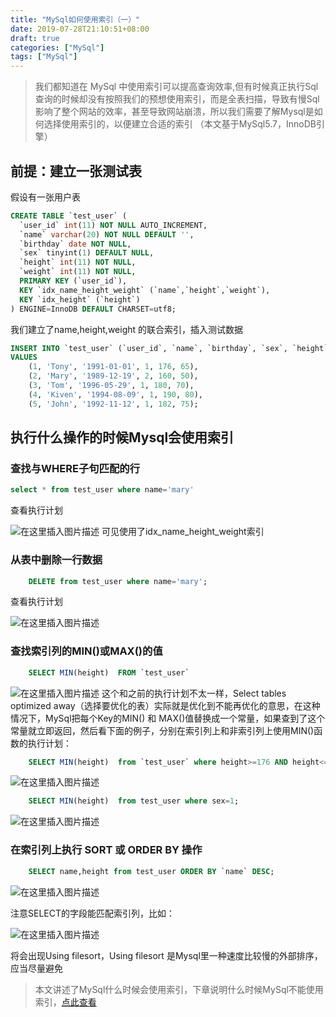 ```yaml
---
title: "MySql如何使用索引（一）"
date: 2019-07-28T21:10:51+08:00
draft: true
categories: ["MySql"]
tags: ["MySql"]
---
```

> 我们都知道在 MySql 中使用索引可以提高查询效率,但有时候真正执行Sql查询的时候却没有按照我们的预想使用索引，而是全表扫描，导致有慢Sql影响了整个网站的效率，甚至导致网站崩溃，所以我们需要了解Mysql是如何选择使用索引的，以便建立合适的索引 （本文基于MySql5.7，InnoDB引擎）

## 前提：建立一张测试表
假设有一张用户表
```SQL
CREATE TABLE `test_user` (
  `user_id` int(11) NOT NULL AUTO_INCREMENT,
  `name` varchar(20) NOT NULL DEFAULT '',
  `birthday` date NOT NULL,
  `sex` tinyint(1) DEFAULT NULL,
  `height` int(11) NOT NULL,
  `weight` int(11) NOT NULL,
  PRIMARY KEY (`user_id`),
  KEY `idx_name_height_weight` (`name`,`height`,`weight`),
  KEY `idx_height` (`height`)
) ENGINE=InnoDB DEFAULT CHARSET=utf8;
```
我们建立了name,height,weight 的联合索引，插入测试数据
```SQL
INSERT INTO `test_user` (`user_id`, `name`, `birthday`, `sex`, `height`, `weight`)
VALUES
	(1, 'Tony', '1991-01-01', 1, 176, 65),
	(2, 'Mary', '1989-12-19', 2, 160, 50),
	(3, 'Tom', '1996-05-29', 1, 180, 70),
	(4, 'Kiven', '1994-08-09', 1, 190, 80),
	(5, 'John', '1992-11-12', 1, 182, 75);
```

## 执行什么操作的时候Mysql会使用索引
### 查找与WHERE子句匹配的行

  ```SQL
  select * from test_user where name='mary'
  ```

  查看执行计划

![在这里插入图片描述](https://img-blog.csdnimg.cn/20190310091420494.png)
    可见使用了idx_name_height_weight索引
### 从表中删除一行数据

```SQL
    DELETE from test_user where name='mary';
```
查看执行计划

![在这里插入图片描述](https://img-blog.csdnimg.cn/2019031009144671.png)
### 查找索引列的MIN()或MAX()的值
```SQL
    SELECT MIN(height)  FROM `test_user`
```
![在这里插入图片描述](https://img-blog.csdnimg.cn/20190310091522957.png)
    这个和之前的执行计划不太一样，Select tables optimized away（选择要优化的表）实际就是优化到不能再优化的意思，在这种情况下，MySql把每个Key的MIN() 和 MAX()值替换成一个常量，如果查到了这个常量就立即返回，然后看下面的例子，分别在索引列上和非索引列上使用MIN()函数的执行计划：
```SQL
    SELECT MIN(height)  from `test_user` where height>=176 AND height<=190;
```

![在这里插入图片描述](https://img-blog.csdnimg.cn/20190310091554595.png)

```SQL
    SELECT MIN(height)  from test_user where sex=1;
```

![在这里插入图片描述](https://img-blog.csdnimg.cn/2019031009164120.png)
    
### 在索引列上执行 SORT 或 ORDER BY 操作 

```SQL
    SELECT name,height from test_user ORDER BY `name` DESC;
```

![在这里插入图片描述](https://img-blog.csdnimg.cn/2019031009165850.png)

注意SELECT的字段能匹配索引列，比如：

![在这里插入图片描述](https://img-blog.csdnimg.cn/20190310091712273.png)

将会出现Using filesort，Using filesort 是Mysql里一种速度比较慢的外部排序，应当尽量避免

> 本文讲述了MySql什么时候会使用索引，下章说明什么时候MySql不能使用索引，[点此查看](!https://blog.csdn.net/Magicio/article/details/88388012)

